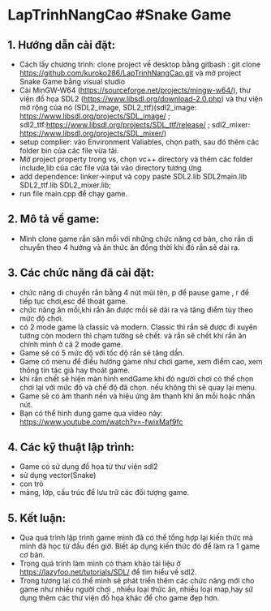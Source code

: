# LapTrinhNangCao  #Snake Game
## 1. Hướng dẫn cài đặt:
  * Cách lấy chương trình: clone project về desktop bằng gitbash : git clone https://github.com/kuroko286/LapTrinhNangCao.git và mở project Snake Game bằng visual studio
  * Cài MinGW-W64 (https://sourceforge.net/projects/mingw-w64/), thư viện đồ họa SDL2 (https://www.libsdl.org/download-2.0.php) và thư viện mở rộng của nó (SDL2_image,  SDL2_ttf)(sdl2_image: https://www.libsdl.org/projects/SDL_image/ ; sdl2_ttf:https://www.libsdl.org/projects/SDL_ttf/release/ ;
  sdl2_mixer: https://www.libsdl.org/projects/SDL_mixer/)
  * setup complier: vào Environment Valiables, chọn path, sau đó thêm các folder bin của các file vừa tải.
  * Mở project property trong vs, chọn vc++ directory và thêm các folder include,lib của các file vừa tải vào directory tương ứng
  * add dependence: linker->input và copy paste SDL2.lib SDL2main.lib SDL2_ttf.lib SDL2_mixer.lib;
  * run file main.cpp để chạy game.
  
## 2. Mô tả về game:
  - Mình clone game rắn săn mồi với những chức năng cơ bản, cho rắn di chuyển theo 4 hướng và ăn thức ăn đồng thời khi đó rắn sẽ dài ra.
## 3. Các chức năng đã cài đặt:
  - chức năng di chuyển rắn bằng 4 nút mũi tên, p để pause game , r để tiếp tục chơi,esc để thoát game.
  - chức năng ăn mồi,khi rắn ăn được mồi sẽ dài ra và tăng điểm tùy theo mức độ chơi.
  - có 2 mode game là classic và modern. Classic thì rắn sẽ được đi xuyên tường còn modern thì chạm tường sẽ chết. và rắn sẽ chết khi rắn ăn chính mình ở cả 2 mode game.
  - Game sẽ có 5 mức độ với tốc độ rắn sẽ tăng dần.
  - Game có menu để điều hướng game như chơi game, xem điểm cao, xem thông tin tác giả hay thoát game.
  - khi rắn chết sẽ hiện màn hình endGame.khi đó người chơi có thể chọn chơi lại với mức độ và chế độ đã chọn. nếu không thì sẽ quay lại menu.
  - Game sẽ có âm thanh nền và hiệu ứng âm thanh khi ăn mồi hoặc nhấn nút.
  - Bạn có thể hình dung game qua video này: https://www.youtube.com/watch?v=-fwixMaf9fc
 ## 4. Các kỹ thuật lập trình:
   - Game có sử dụng đồ họa từ thư viện sdl2
   - sử dụng vector(Snake) 
   - con trỏ
   - mảng, lớp, cấu trúc để lưu trữ các đối tượng game.
 ## 5. Kết luận:
   - Qua quá trình lập trình game mình đã có thể tổng hợp lại kiến thức mà mình đã học từ đầu đến giờ. Biết áp dụng kiến thức đó để làm ra 1 game cơ bản.
   - Trong quá trình làm mình có tham khảo tài liệu ở https://lazyfoo.net/tutorials/SDL/ để tìm hiểu về sdl2.
   - Trong tương lai có thể mình sẽ phát triển thêm các chức năng mới cho game như nhiều người chơi , nhiều loại thức ăn, nhiều loại map,hay sử dụng thêm các thư viện đồ họa khác để cho game đẹp hơn.
